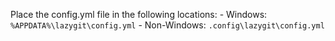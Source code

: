 Place the config.yml file in the following locations:
    - Windows:
        `%APPDATA%\lazygit\config.yml`
    - Non-Windows:
        `.config\lazygit\config.yml`
